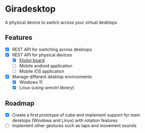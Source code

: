 # Giradesktop
A physical device to switch across your virtual desktops

## Features
- [x] REST API for switching  across desktops
- [x] REST API for physical devices
  - [x] [ElioIot board](https://elioiot.com/)
  - [ ] Mobile android application
  - [ ] Mobile iOS application
- [x] Manage different desktop environments
  - [x] Windows 11
  - [x] Linux (_using wmctrl library_)

## Roadmap
- [x] Create a first prototype of cube and implement support for main desktops (Windows and Linux) with rotation features
- [ ] Implement other gestures such as taps and movement sounds